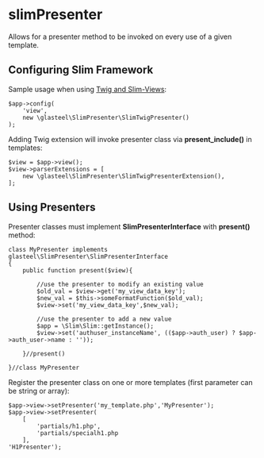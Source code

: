 # slimPresenter

Allows for a presenter method to be invoked on every use of a given template.

## Configuring Slim Framework

Sample usage when using [Twig and Slim-Views](https://github.com/slimphp/Slim-Views):

	$app->config(
    	'view',
    	new \glasteel\SlimPresenter\SlimTwigPresenter()
	);

Adding Twig extension will invoke presenter class via **present_include()** in templates:

	$view = $app->view();
	$view->parserExtensions = [
	    new \glasteel\SlimPresenter\SlimTwigPresenterExtension(),
	];

## Using Presenters

Presenter classes must implement **SlimPresenterInterface** with **present()** method:
	
	class MyPresenter implements glasteel\SlimPresenter\SlimPresenterInterface
	{
	    public function present($view){

	    	//use the presenter to modify an existing value
	    	$old_val = $view->get('my_view_data_key');
	    	$new_val = $this->someFormatFunction($old_val);
			$view->set('my_view_data_key',$new_val);
	        	
	        //use the presenter to add a new value
	        $app = \Slim\Slim::getInstance();
	        $view->set('authuser_instanceName', (($app->auth_user) ? $app->auth_user->name : ''));
	    
	    }//present()
	
	}//class MyPresenter

Register the presenter class on one or more templates (first parameter can be string or array):

	$app->view->setPresenter('my_template.php','MyPresenter');
	$app->view->setPresenter(
		[
			'partials/h1.php',
			'partials/specialh1.php
		],
	'H1Presenter');